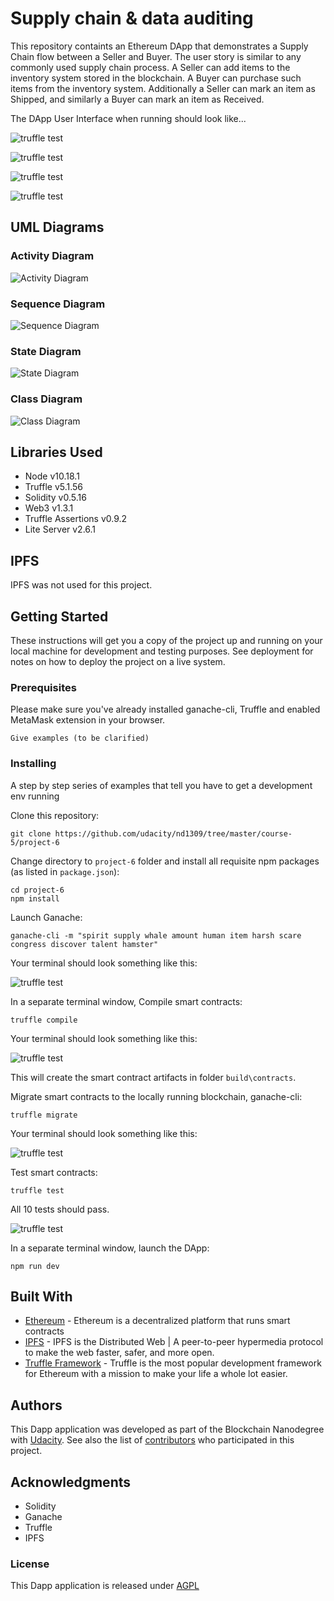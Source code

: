 # Supply chain & data auditing

This repository containts an Ethereum DApp that demonstrates a Supply Chain flow between a Seller and Buyer. The user story is similar to any commonly used supply chain process. A Seller can add items to the inventory system stored in the blockchain. A Buyer can purchase such items from the inventory system. Additionally a Seller can mark an item as Shipped, and similarly a Buyer can mark an item as Received.

The DApp User Interface when running should look like...

![truffle test](images/ftc_product_overview.png)

![truffle test](images/ftc_farm_details.png)

![truffle test](images/ftc_product_details.png)

![truffle test](images/ftc_transaction_history.png)

## UML Diagrams

### Activity Diagram

![Activity Diagram](./uml_diagrams/Supply%20Chain%20Dapp%20-%20Activity%20Diagram.png)

### Sequence Diagram

![Sequence Diagram](./uml_diagrams/Supply%20Chain%20Dapp%20-%20Sequence%20Diagram.png)

### State Diagram

![State Diagram](./uml_diagrams/Supply%20Chain%20Dapp%20-%20State%20Diagram.png)

### Class Diagram

![Class Diagram](./uml_diagrams/Supply%20Chain%20Dapp%20-%20Class%20Diagram.png)

## Libraries Used

* Node v10.18.1
* Truffle v5.1.56
* Solidity v0.5.16
* Web3 v1.3.1
* Truffle Assertions v0.9.2
* Lite Server v2.6.1

## IPFS

IPFS was not used for this project.

## Getting Started

These instructions will get you a copy of the project up and running on your local machine for development and testing purposes. See deployment for notes on how to deploy the project on a live system.

### Prerequisites

Please make sure you've already installed ganache-cli, Truffle and enabled MetaMask extension in your browser.

```
Give examples (to be clarified)
```

### Installing

A step by step series of examples that tell you have to get a development env running

Clone this repository:

```
git clone https://github.com/udacity/nd1309/tree/master/course-5/project-6
```

Change directory to ```project-6``` folder and install all requisite npm packages (as listed in ```package.json```):

```
cd project-6
npm install
```

Launch Ganache:

```
ganache-cli -m "spirit supply whale amount human item harsh scare congress discover talent hamster"
```

Your terminal should look something like this:

![truffle test](images/ganache-cli.png)

In a separate terminal window, Compile smart contracts:

```
truffle compile
```

Your terminal should look something like this:

![truffle test](images/truffle_compile.png)

This will create the smart contract artifacts in folder ```build\contracts```.

Migrate smart contracts to the locally running blockchain, ganache-cli:

```
truffle migrate
```

Your terminal should look something like this:

![truffle test](images/truffle_migrate.png)

Test smart contracts:

```
truffle test
```

All 10 tests should pass.

![truffle test](images/truffle_test.png)

In a separate terminal window, launch the DApp:

```
npm run dev
```

## Built With

* [Ethereum](https://www.ethereum.org/) - Ethereum is a decentralized platform that runs smart contracts
* [IPFS](https://ipfs.io/) - IPFS is the Distributed Web | A peer-to-peer hypermedia protocol
to make the web faster, safer, and more open.
* [Truffle Framework](http://truffleframework.com/) - Truffle is the most popular development framework for Ethereum with a mission to make your life a whole lot easier.


## Authors

This Dapp application was developed as part of the Blockchain Nanodegree with [Udacity](http://www.udacity.com).
See also the list of [contributors](https://https://github.com/derekzak/supply_chain_dapp/graphs/contributors) who participated in this project.

## Acknowledgments

* Solidity
* Ganache
* Truffle
* IPFS

### License

This Dapp application is released under [AGPL](http://www.gnu.org/licenses/agpl-3.0-standalone.html)

